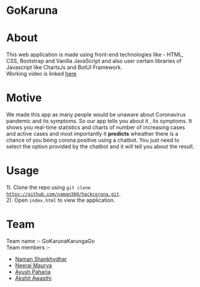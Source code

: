 # GoKaruna
# About
This web application is made using front-end technologies like - HTML, CSS, Bootstrap and Vanilla JavaScript and also user certain libraries  of Javascript like ChartsJs and BotUI Framework.<br>
Working video is linked <a href="https://drive.google.com/file/d/1YyCgEBd_6CCg-PnfX-YTui_L0tjFsovs/view?usp=sharing" tagret="_blank">here</a>
# Motive
We made this app as many people would be unaware about Coronavirus pandemic and  its symptoms. So our app tells you about it , its symptoms. It shows you real-time statistics and charts of number of increasing cases and active cases and most importantly it <b>predicts</b> wheather there is a chance of you being corona positive using a chatbot.
You just need to select the option provided by the chatbot and it will tell you about the result.

# Usage
1). Clone the repo using <code>git clone https://github.com/naman360/hackcorona.git</code>.<br>
2). Open <code>index.html</code> to view the application.
# Team
Team name :- GoKarunaKarungaGo<br>
Team members :-
<ul>
  <li><a href="https://github.com/naman360">Naman Shankhydhar</a></li>
  <li><a href="https://github.com/Neerajx11">Neeraj Maurya</a></li>
  <li><a href="https://github.com/ayushpaharia">Ayush Paharia</a></li>
  <li><a href="https://github.com/akshi2000">Akshit Awasthi</a></li>
</ul>
